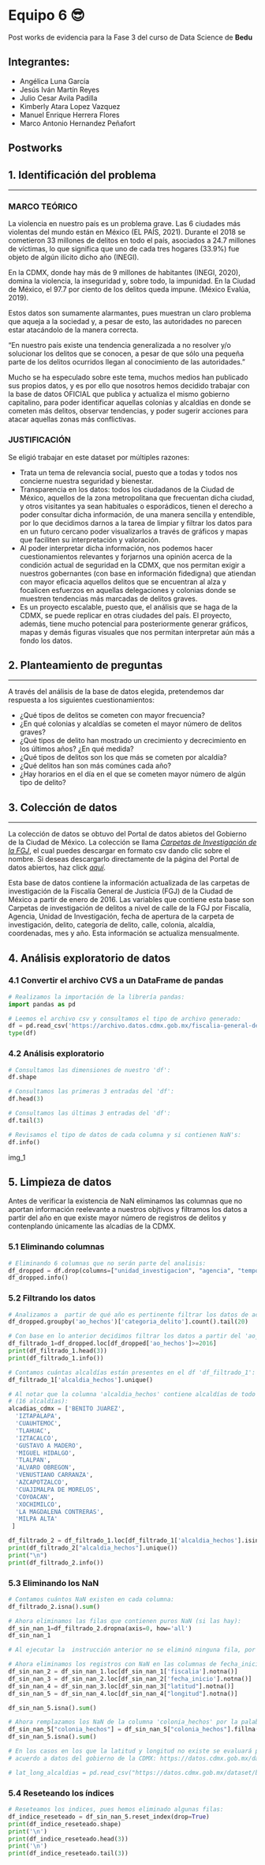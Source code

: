 # Equipo 6 😎

Post works de evidencia para la Fase 3 del curso de Data Science de **Bedu**

## Integrantes:
 - Angélica Luna García
 - Jesús Iván Martín Reyes
 - Julio Cesar Avila Padilla
 - Kimberly Atara Lopez Vazquez
 - Manuel Enrique Herrera Flores
 - Marco Antonio Hernandez Peñafort

## Postworks
## **1. Identificación del problema**
---
### MARCO TEÓRICO
La violencia en nuestro país es un problema grave. Las 6 ciudades más violentas del mundo están en México (EL PAÍS, 2021). Durante el 2018 se cometieron 33 millones de delitos en todo el país, asociados a 24.7 millones de víctimas, lo que significa que uno de cada tres hogares (33.9%) fue objeto de algún ilícito dicho año (INEGI). 

En la CDMX, donde hay más de 9 millones de habitantes (INEGI, 2020), domina la violencia, la inseguridad y, sobre todo, la impunidad. En la Ciudad de México, el 97.7 por ciento de los delitos queda impune. (México Evalúa, 2019).

Estos datos son sumamente alarmantes, pues muestran un claro problema que aqueja a la sociedad y, a pesar de esto, las autoridades no parecen estar atacándolo de la manera correcta. 

“En nuestro país existe una tendencia generalizada a no resolver y/o solucionar los delitos que se conocen, a pesar de que sólo una pequeña parte de los delitos ocurridos llegan al conocimiento de las autoridades.”

Mucho se ha especulado sobre este tema, muchos medios han publicado sus propios datos, y es por ello que nosotros hemos decidido trabajar con la base de datos OFICIAL que publica y actualiza el mismo gobierno capitalino, para poder identificar aquellas colonias y alcaldías en donde se cometen más delitos, observar tendencias, y poder sugerir acciones para atacar aquellas zonas más conflictivas.
### JUSTIFICACIÓN
Se eligió trabajar en este dataset por múltiples razones:
-	Trata un tema de relevancia social, puesto que a todas y todos nos concierne nuestra seguridad y bienestar.
-	Transparencia en los datos: todos los ciudadanos de la Ciudad de México, aquellos de la zona metropolitana que frecuentan dicha ciudad, y otros visitantes ya sean habituales o esporádicos, tienen el derecho a poder consultar dicha información, de una manera sencilla y entendible, por lo que decidimos darnos a la tarea de limpiar y filtrar los datos para en un futuro cercano poder visualizarlos a través de gráficos y mapas que faciliten su interpretación y valoración.
-	Al poder interpretar dicha información, nos podemos hacer cuestionamientos relevantes y forjarnos una opinión acerca de la condición actual de seguridad en la CDMX, que nos permitan exigir a nuestros gobernantes (con base en información fidedigna) que atiendan con mayor eficacia aquellos delitos que se encuentran al alza y focalicen esfuerzos en aquellas delegaciones y colonias donde se muestren tendencias más marcadas de delitos graves.
-	Es un proyecto escalable, puesto que, el análisis que se haga de la CDMX, se puede replicar en otras ciudades del país. El proyecto, además, tiene mucho potencial para posteriormente generar gráficos, mapas y demás figuras visuales que nos permitan interpretar aún más a fondo los datos.

## **2. Planteamiento de preguntas**
---
A través del análisis de la base de datos elegida, pretendemos dar respuesta a los siguientes cuestionamientos:

- ¿Qué tipos de delitos se cometen con mayor frecuencia?
- ¿En qué colonias y alcaldías se cometen el mayor número de delitos graves?
- ¿Qué tipos de delito han mostrado un crecimiento y decrecimiento en los últimos años? ¿En qué medida?
- ¿Qué tipos de delitos son los que más se cometen por alcaldía?
- ¿Qué delitos han son más comúnes cada año?
- ¿Hay horarios en el día en el que se cometen mayor número de algún tipo de delito?

## 3. **Colección de datos**
---
La colección de datos se obtuvo del Portal de datos abietos del Gobierno de la Ciudad de México. La colección se llama [*Carpetas de Investigación de la FGJ*](https://archivo.datos.cdmx.gob.mx/fiscalia-general-de-justicia/carpetas-de-investigacion-fgj-de-la-ciudad-de-mexico/carpetas_completa_junio_2021.csv "Carpetas de Investigación de la FGJ"), el cual puedes descargar en formato csv dando clic sobre el nombre. Si deseas descargarlo directamente de la página del Portal de datos abiertos, haz click [*aquí*](https://datos.cdmx.gob.mx/dataset/carpetas-de-investigacion-fgj-de-la-ciudad-de-mexico/resource/48fcb848-220c-4af0-839b-4fd8ac812c0f "aquí").

Esta base de datos contiene la información actualizada de las carpetas de investigación de la Fiscalía General de Justicia (FGJ) de la Ciudad de México a partir de enero de 2016. Las variables que contiene esta base son Carpetas de investigación de delitos a nivel de calle de la FGJ por Fiscalía, Agencia, Unidad de Investigación, fecha de apertura de la carpeta de investigación, delito, categoría de delito, calle, colonia, alcaldía, coordenadas, mes y año. Esta información se actualiza mensualmente.

## **4. Análisis exploratorio de datos**

### 4.1 Convertir el archivo CVS a un DataFrame de pandas
```python
# Realizamos la importación de la librería pandas:
import pandas as pd

# Leemos el archivo csv y consultamos el tipo de archivo generado:
df = pd.read_csv('https://archivo.datos.cdmx.gob.mx/fiscalia-general-de-justicia/carpetas-de-investigacion-fgj-de-la-ciudad-de-mexico/carpetas_completa_junio_2021.csv', sep=',')
type(df)

```
### 4.2 Análisis exploratorio
```python
# Consultamos las dimensiones de nuestro 'df':
df.shape

# Consultamos las primeras 3 entradas del 'df':
df.head(3)

# Consultamos las últimas 3 entradas del 'df':
df.tail(3)

# Revisamos el tipo de datos de cada columna y si contienen NaN's:
df.info()
```
img_1
## **5. Limpieza de datos**

Antes de verificar la existencia de NaN eliminamos las columnas que no aportan información reelevante a nuestros objtivos y filtramos los datos a partir del año en que existe mayor número de registros de delitos y contenplando únicamente las alcadías de la CDMX.

### 5.1 Eliminando columnas
```python
# Eliminando 6 columnas que no serán parte del analisis:
df_dropped = df.drop(columns=["unidad_investigacion", "agencia", "tempo", "competencia", "calle_hechos", "calle_hechos2"])
df_dropped.info()
```
### 5.2 Filtrando los datos
```python
# Analizamos a  partir de qué año es pertinente filtrar los datos de acuerdo a la incidencia de delitos:
df_dropped.groupby('ao_hechos')['categoria_delito'].count().tail(20)

# Con base en lo anterior decidimos filtrar los datos a partir del 'ao_hechos'>=2016:
df_filtrado_1=df_dropped.loc[df_dropped['ao_hechos']>=2016]
print(df_filtrado_1.head(3))
print(df_filtrado_1.info())

# Contamos cuántas alcaldías están presentes en el df 'df_filtrado_1':
df_filtrado_1['alcaldia_hechos'].unique()

# Al notar que la columna 'alcaldia_hechos' contiene alcaldías de todo el país, filtramos únicamente aquellas que corresponden a la CDMX
# (16 alcaldías):
alcadias_cdmx = ['BENITO JUAREZ',
  'IZTAPALAPA',
  'CUAUHTEMOC',
  'TLAHUAC',
  'IZTACALCO',
  'GUSTAVO A MADERO',
  'MIGUEL HIDALGO',
  'TLALPAN',
  'ALVARO OBREGON',
  'VENUSTIANO CARRANZA',
  'AZCAPOTZALCO',
  'CUAJIMALPA DE MORELOS',
  'COYOACAN',
  'XOCHIMILCO',
  'LA MAGDALENA CONTRERAS',
  'MILPA ALTA'
 ]

df_filtrado_2 = df_filtrado_1.loc[df_filtrado_1['alcaldia_hechos'].isin(alcadias_cdmx)]
print(df_filtrado_2["alcaldia_hechos"].unique())
print("\n")
print(df_filtrado_2.info())
```
### 5.3 Eliminando los NaN 

```python
# Contamos cuántos NaN existen en cada columna:
df_filtrado_2.isna().sum()

# Ahora eliminamos las filas que contienen puros NaN (si las hay):
df_sin_nan_1=df_filtrado_2.dropna(axis=0, how='all')
df_sin_nan_1

# Al ejecutar la  instrucción anterior no se eliminó ninguna fila, por lo que se asume que ninguna fila contenía puros NaN.

# Ahora eliminamos los registros con NaN en las columnas de fecha_inicio y fiscalia, debido a su poca signficancia estadística:
df_sin_nan_2 = df_sin_nan_1.loc[df_sin_nan_1['fiscalia'].notna()]
df_sin_nan_3 = df_sin_nan_2.loc[df_sin_nan_2['fecha_inicio'].notna()]
df_sin_nan_4 = df_sin_nan_3.loc[df_sin_nan_3["latitud"].notna()]
df_sin_nan_5 = df_sin_nan_4.loc[df_sin_nan_4["longitud"].notna()]

df_sin_nan_5.isna().sum()

# Ahora remplazamos los NaN de la columna 'colonia_hechos' por la palabra Unknown para eliminar completamente los NaN:
df_sin_nan_5["colonia_hechos"] = df_sin_nan_5["colonia_hechos"].fillna('Unknown')
df_sin_nan_5.isna().sum()

# En los casos en los que la latitud y longitud no existe se evaluará posteriormente la posibilidad de colocar la latitud y longitud de la alcadia de
# acuerdo a datos del gobierno de la CDMX: https://datos.cdmx.gob.mx/dataset/bae265a8-d1f6-4614-b399-4184bc93e027/resource/e4a9b05f-c480-45fb-a62c-6d4e39c5180e/download/alcaldias.csv

# lat_long_alcaldias = pd.read_csv("https://datos.cdmx.gob.mx/dataset/bae265a8-d1f6-4614-b399-4184bc93e027/resource/e4a9b05f-c480-45fb-a62c-6d4e39c5180e/download/alcaldias.csv")


```
### 5.4 Reseteando los índices
```python
# Reseteamos los indices, pues hemos eliminado algunas filas:
df_indice_reseteado = df_sin_nan_5.reset_index(drop=True)
print(df_indice_reseteado.shape)
print('\n')
print(df_indice_reseteado.head(3))
print('\n')
print(df_indice_reseteado.tail(3))
```
